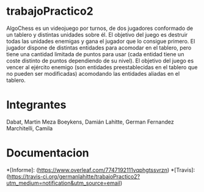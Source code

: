 # trabajoPractico2
AlgoChess es un videojuego por turnos, de dos jugadores conformado de un tablero
y distintas unidades sobre él. El objetivo del juego es destruir todas las unidades enemigas y
gana el jugador que lo consigue primero.
El jugador dispone de distintas entidades para acomodar en el tablero, pero tiene una cantidad
limitada de puntos para usar (cada entidad tiene un coste distinto de puntos dependiendo
de su nivel).
El objetivo del juego es vencer al ejército enemigo (son entidades preestablecidas en el tablero
que no pueden ser modificadas) acomodando las entidades aliadas en el tablero.

# Integrantes
Dabat, Martin
Meza Boeykens, Damián
Lahitte, German
Fernandez Marchitelli, Camila


# Documentacion
*[Informe]: (https://www.overleaf.com/7747192111vqphgtssvrzn) 
*[Travis]: (https://travis-ci.org/germanlahitte/trabajoPractico2?utm_medium=notification&utm_source=email)
